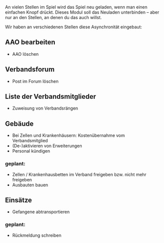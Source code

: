 An vielen Stellen im Spiel wird das Spiel neu geladen, wenn man einen einfachen Knopf drückt. Dieses Modul soll das Neuladen unterbinden – aber nur an den Stellen, an denen du das auch willst.

Wir haben an verschiedenen Stellen diese Asynchronität eingebaut:

## AAO bearbeiten
* AAO löschen

## Verbandsforum
* Post im Forum löschen

## Liste der Verbandsmitglieder
* Zuweisung von Verbandsrängen

## Gebäude
* Bei Zellen und Krankenhäusern: Kostenübernahme vom Verbandsmitglied
* (De-)aktivieren von Erweiterungen
* Personal kündigen

### geplant:
* Zellen / Krankenhausbetten im Verband freigeben bzw. nicht mehr freigeben
* Ausbauten bauen

## Einsätze
* Gefangene abtransportieren

### geplant:
* Rückmeldung schreiben
